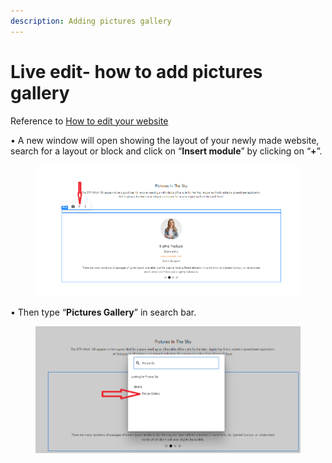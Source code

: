 ```yaml
---
description: Adding pictures gallery
---
```


# Live edit- how to add pictures gallery

Reference to [How to edit your website](https://help.microweber.com/user-guide/live-edit-how-to-edit-you-site)

• A new window will open showing the layout of your newly made website, search for a layout or block and click on “**Insert module**” by clicking on “**+**”.

<figure><img src=".gitbook/assets/Pictures Gallery 1.png" alt=""><figcaption></figcaption></figure>

• Then type “**Pictures Gallery**” in search bar.

<figure><img src=".gitbook/assets/Picture Gallery 2 (1).png" alt=""><figcaption></figcaption></figure>
